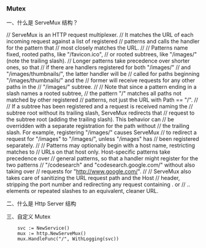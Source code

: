 ### Mutex 

一、什么是 ServeMux 结构？

// ServeMux is an HTTP request multiplexer.
// It matches the URL of each incoming request against a list of registered
// patterns and calls the handler for the pattern that
// most closely matches the URL.
//
// Patterns name fixed, rooted paths, like "/favicon.ico",
// or rooted subtrees, like "/images/" (note the trailing slash).
// Longer patterns take precedence over shorter ones, so that
// if there are handlers registered for both "/images/"
// and "/images/thumbnails/", the latter handler will be
// called for paths beginning "/images/thumbnails/" and the
// former will receive requests for any other paths in the
// "/images/" subtree.
//
// Note that since a pattern ending in a slash names a rooted subtree,
// the pattern "/" matches all paths not matched by other registered
// patterns, not just the URL with Path == "/".
//
// If a subtree has been registered and a request is received naming the
// subtree root without its trailing slash, ServeMux redirects that
// request to the subtree root (adding the trailing slash). This behavior can
// be overridden with a separate registration for the path without
// the trailing slash. For example, registering "/images/" causes ServeMux
// to redirect a request for "/images" to "/images/", unless "/images" has
// been registered separately.
//
// Patterns may optionally begin with a host name, restricting matches to
// URLs on that host only. Host-specific patterns take precedence over
// general patterns, so that a handler might register for the two patterns
// "/codesearch" and "codesearch.google.com/" without also taking over
// requests for "http://www.google.com/".
//
// ServeMux also takes care of sanitizing the URL request path and the Host
// header, stripping the port number and redirecting any request containing . or
// .. elements or repeated slashes to an equivalent, cleaner URL.


二、什么是 Http Server 结构

三、自定义 Mutex 

```
	svc := NewService()
	mux := http.NewServeMux()
	mux.HandleFunc("/", WithLogging(svc))
```